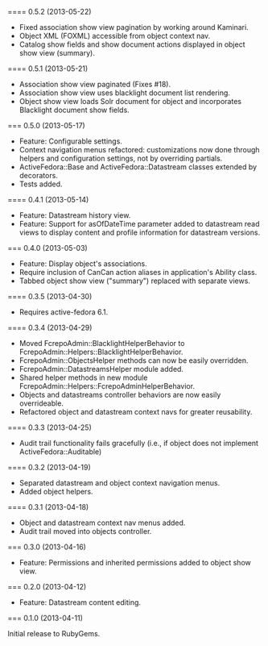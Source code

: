 ==== 0.5.2 (2013-05-22)

* Fixed association show view pagination by working around Kaminari.
* Object XML (FOXML) accessible from object context nav.
* Catalog show fields and show document actions displayed in object show view (summary).

==== 0.5.1 (2013-05-21)

* Association show view paginated (Fixes #18). 
* Association show view uses blacklight document list rendering.
* Object show view loads Solr document for object and incorporates Blacklight document show fields.

=== 0.5.0 (2013-05-17)

* Feature: Configurable settings.
* Context navigation menus refactored: customizations now done through helpers and configuration settings, not by overriding partials.
* ActiveFedora::Base and ActiveFedora::Datastream classes extended by decorators.
* Tests added.

==== 0.4.1 (2013-05-14)

* Feature: Datastream history view.
* Feature: Support for asOfDateTime parameter added to datastream read views to display content and profile information for datastream versions.

=== 0.4.0 (2013-05-03)

* Feature: Display object's associations.
* Require inclusion of CanCan action aliases in application's Ability class.
* Tabbed object show view ("summary") replaced with separate views.

==== 0.3.5 (2013-04-30)

* Requires active-fedora 6.1.

==== 0.3.4 (2013-04-29)

* Moved FcrepoAdmin::BlacklightHelperBehavior to FcrepoAdmin::Helpers::BlacklightHelperBehavior.
* FcrepoAdmin::ObjectsHelper methods can now be easily overridden.
* FcrepoAdmin::DatastreamsHelper module added.
* Shared helper methods in new module FcrepoAdmin::Helpers::FcrepoAdminHelperBehavior.
* Objects and datastreams controller behaviors are now easily overrideable.
* Refactored object and datastream context navs for greater reusability.

==== 0.3.3 (2013-04-25)

* Audit trail functionality fails gracefully (i.e., if object does not implement ActiveFedora::Auditable)

==== 0.3.2 (2013-04-19)

* Separated datastream and object context navigation menus.
* Added object helpers.

==== 0.3.1 (2013-04-18)

* Object and datastream context nav menus added.
* Audit trail moved into objects controller.

=== 0.3.0 (2013-04-16)

* Feature: Permissions and inherited permissions added to object show view.

=== 0.2.0 (2013-04-12)

* Feature: Datastream content editing.

=== 0.1.0 (2013-04-11)

Initial release to RubyGems.

